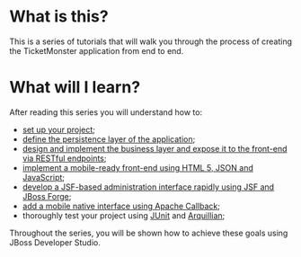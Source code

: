 # What is this?

This is a series of tutorials that will walk you through the process of creating the TicketMonster application from end to end.

# What will I learn?

After reading this series you will understand how to:

* [set up your project](ticket-monster-tutorial/Intro.textile);
* [define the persistence layer of the application](ticket-monster-tutorial/DataPersistence.textile);
* [design and implement the business layer and expose it to the front-end via RESTful endpoints](ticket-monster-tutorial/BusinessLogic.textile);
* [implement a mobile-ready front-end using HTML 5, JSON and JavaScript](ticket-monster-tutorial/UserFrontEnd.textile);
* [develop a JSF-based administration interface rapidly using JSF and JBoss Forge](ticket-monster-tutorial/AdminJSF.textile);
* [add a mobile native interface using Apache Callback](ticket-monster-tutorial/HybridUI.textile);
* thoroughly test your project using [JUnit](ticket-monster-tutorial/DataPersistence.textile) and [Arquillian](ticket-monster-tutorial/BusinessLogic.textile);

Throughout the series, you will be shown how to achieve these goals using JBoss Developer Studio.
